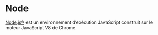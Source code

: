 # Node

[Node.js®](https://nodejs.org/fr/) est un environnement d’exécution JavaScript construit sur le moteur JavaScript V8 de Chrome.
